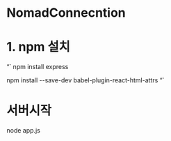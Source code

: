 # NomadConnecntion

# 1. npm 설치

“`
npm install express

npm install --save-dev babel-plugin-react-html-attrs
“`

# 서버시작
node app.js

